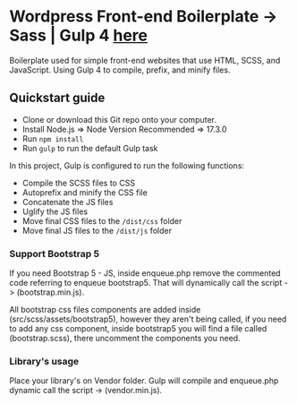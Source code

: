 # Wordpress Front-end Boilerplate -> Sass | Gulp 4 [here](https://github.com/thecodercoder/frontend-boilerplate)

Boilerplate used for simple front-end websites that use HTML, SCSS, and JavaScript. Using Gulp 4 to compile, prefix, and minify files.

## Quickstart guide

- Clone or download this Git repo onto your computer.
- Install Node.js => Node Version Recommended => 17.3.0
- Run `npm install`
- Run `gulp` to run the default Gulp task

In this project, Gulp is configured to run the following functions:

- Compile the SCSS files to CSS
- Autoprefix and minify the CSS file
- Concatenate the JS files
- Uglify the JS files
- Move final CSS files to the `/dist/css` folder
- Move final JS files to the `/dist/js` folder

### Support Bootstrap 5

If you need Bootstrap 5 - JS, inside enqueue.php remove the commented code referring to enqueue bootstrap5. That will dynamically call the script -> (bootstrap.min.js).

All bootstrap css files components are added inside (src/scss/assets/bootstrap5), however they aren't being called, if you need to add any css component, inside bootstrap5 you will find a file called (bootstrap.scss), there uncomment the components you need.

### Library's usage

Place your library's on Vendor folder. Gulp will compile and enqueue.php dynamic call the script -> (vendor.min.js).
